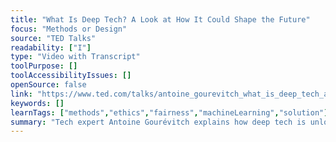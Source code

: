 ```yaml
---
title: "What Is Deep Tech? A Look at How It Could Shape the Future"
focus: "Methods or Design"
source: "TED Talks"
readability: ["I"]
type: "Video with Transcript"
toolPurpose: []
toolAccessibilityIssues: []
openSource: false
link: "https://www.ted.com/talks/antoine_gourevitch_what_is_deep_tech_a_look_at_how_it_could_shape_the_future"
keywords: []
learnTags: ["methods","ethics","fairness","machineLearning","solution"]
summary: "Tech expert Antoine Gourévitch explains how deep tech is unlocking solutions to problems in areas such as space exploration, biology and energy in this TED Talk. "
---
```


